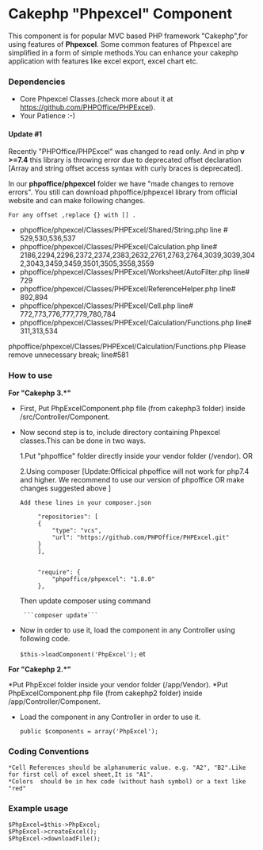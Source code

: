 # Cakephp "Phpexcel" Component 
  This component is for popular MVC based PHP framework "Cakephp",for using features of **Phpexcel**. Some common features of Phpexcel are  simplified in a form of simple methods.You can enhance your cakephp application with features like excel export, excel chart etc.
  
### Dependencies
 * Core Phpexcel Classes.(check more about it at https://github.com/PHPOffice/PHPExcel). 
 * Your Patience :-)
 
#### Update #1
Recently "PHPOffice/PHPExcel" was changed to read only. And in php **v >=7.4** this library is throwing error due to deprecated offset declaration [Array and string offset access syntax with curly braces is deprecated].

In our **phpoffice/phpexcel** folder we have "made changes to remove errors". You still can download phpoffice/phpexcel library from official website and can make following changes.

    For any offset ,replace {} with [] . 

  * phpoffice/phpexcel/Classes/PHPExcel/Shared/String.php  line # 529,530,536,537
  * phpoffice/phpexcel/Classes/PHPExcel/Calculation.php  line# 2186,2294,2296,2372,2374,2383,2632,2761,2763,2764,3039,3039,3042,3043,3459,3459,3501,3505,3558,3559
  * phpoffice/phpexcel/Classes/PHPExcel/Worksheet/AutoFilter.php  line# 729
  * phpoffice/phpexcel/Classes/PHPExcel/ReferenceHelper.php  line# 892,894
  * phpoffice/phpexcel/Classes/PHPExcel/Cell.php  line# 772,773,776,777,779,780,784
  * phpoffice/phpexcel/Classes/PHPExcel/Calculation/Functions.php  line# 311,313,534
  
phpoffice/phpexcel/Classes/PHPExcel/Calculation/Functions.php  Please remove unnecessary break; line#581 
    

### How to use
 **For "Cakephp 3.*"**
 
 * First, Put PhpExcelComponent.php file (from cakephp3 folder) inside /src/Controller/Component.
 * Now second step is to, include directory containing Phpexcel classes.This can be done in two ways.
   
    1.Put "phpoffice" folder directly inside your vendor folder (/vendor). OR

    2.Using composer [Update:Officical phpoffice will not work for php7.4 and higher. We recommend to use our version of phpoffice OR make changes suggested above ]

       Add these lines in your composer.json

            "repositories": [
            {
                "type": "vcs",
                "url": "https://github.com/PHPOffice/PHPExcel.git"
            }
            ],
        
        
            "require": {
                "phpoffice/phpexcel": "1.8.0"
            },
            

    Then update composer using command

        ```composer update``` 

 * Now in order to use it, load the component in any Controller using following code.

     ```$this->loadComponent('PhpExcel');``` et
 
**For "Cakephp 2.*"**

  *Put PhpExcel folder inside your vendor folder (/app/Vendor).
  *Put PhpExcelComponent.php file (from cakephp2 folder) inside /app/Controller/Component.  
  * Load the component in any Controller in order to use it.

    ```public $components = array('PhpExcel');``` 

### Coding Conventions
    *Cell References should be alphanumeric value. e.g. "A2", "B2".Like for first cell of excel sheet,It is "A1".
    *Colors  should be in hex code (without hash symbol) or a text like "red"
  
### Example usage

    $PhpExcel=$this->PhpExcel;
    $PhpExcel->createExcel();
    $PhpExcel->downloadFile();
